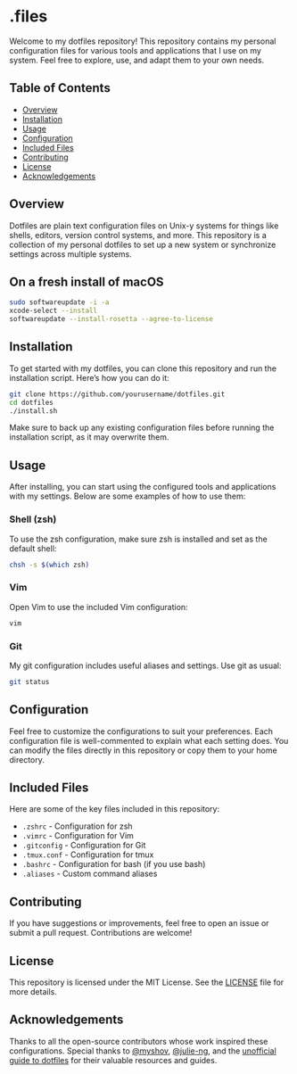 # .files

Welcome to my dotfiles repository! This repository contains my personal configuration files for various tools and applications that I use on my system. Feel free to explore, use, and adapt them to your own needs.

## Table of Contents

- [Overview](#overview)
- [Installation](#installation)
- [Usage](#usage)
- [Configuration](#configuration)
- [Included Files](#included-files)
- [Contributing](#contributing)
- [License](#license)
- [Acknowledgements](#acknowledgements)

## Overview

Dotfiles are plain text configuration files on Unix-y systems for things like shells, editors, version control systems, and more. This repository is a collection of my personal dotfiles to set up a new system or synchronize settings across multiple systems.

## On a fresh install of macOS

```bash
sudo softwareupdate -i -a
xcode-select --install
softwareupdate --install-rosetta --agree-to-license
```

## Installation

To get started with my dotfiles, you can clone this repository and run the installation script. Here’s how you can do it:

```bash
git clone https://github.com/yourusername/dotfiles.git
cd dotfiles
./install.sh
```

Make sure to back up any existing configuration files before running the installation script, as it may overwrite them.

## Usage

After installing, you can start using the configured tools and applications with my settings. Below are some examples of how to use them:

### Shell (zsh)

To use the zsh configuration, make sure zsh is installed and set as the default shell:

```bash
chsh -s $(which zsh)
```

### Vim

Open Vim to use the included Vim configuration:

```bash
vim
```

### Git

My git configuration includes useful aliases and settings. Use git as usual:

```bash
git status
```

## Configuration

Feel free to customize the configurations to suit your preferences. Each configuration file is well-commented to explain what each setting does. You can modify the files directly in this repository or copy them to your home directory.

## Included Files

Here are some of the key files included in this repository:

- `.zshrc` - Configuration for zsh
- `.vimrc` - Configuration for Vim
- `.gitconfig` - Configuration for Git
- `.tmux.conf` - Configuration for tmux
- `.bashrc` - Configuration for bash (if you use bash)
- `.aliases` - Custom command aliases

## Contributing

If you have suggestions or improvements, feel free to open an issue or submit a pull request. Contributions are welcome!

## License

This repository is licensed under the MIT License. See the [LICENSE](LICENSE) file for more details.

## Acknowledgements

Thanks to all the open-source contributors whose work inspired these configurations. Special thanks to [@myshov](https://github.com/myshov/dotfiles), [@julie-ng](https://github.com/julie-ng/dotfiles), and the [unofficial guide to dotfiles](https://dotfiles.github.io) for their valuable resources and guides.
